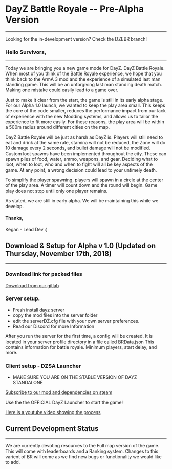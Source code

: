 # DayZ Battle Royale  -- Pre-Alpha Version
-------

Looking for the in-development version? Check the DZEBR branch!

### Hello Survivors,
-----
Today we are bringing you a new game mode for DayZ. DayZ Battle Royale. When most of you think of the Battle Royale experience, we hope that you think back to the ArmA 3 mod and the experience of a simulated last man standing game. This will be an unforgiving last man standing death match. Making one mistake could easily lead to a game over. 

Just to make it clear from the start, the game is still in its early alpha stage. For our Alpha 1.0 launch, we wanted to keep the play area small. This keeps the core of the code smaller, reduces the performance impact from our lack of experience with the new Modding systems, and allows us to tailor the experience to fit more easily. For these reasons, the play area will be within a 500m radius around different cities on the map. 

DayZ Battle Royale will be just as harsh as DayZ is. Players will still need to eat and drink at the same rate, stamina will not be reduced, the Zone will do 10 damage every 2 seconds, and bullet damage will not be modified. Custom loot spawns have been implemented throughout the city. These can spawn piles of food, water, ammo, weapons, and gear. Deciding what to loot, when to loot, who and when to fight will all be key aspects of the game. At any point, a wrong decision could lead to your untimely death. 

To simplify the player spawning, players will spawn in a circle at the center of the play area. A timer will count down and the round will begin. Game play does not stop until only one player remains. 

As stated, we are still in early alpha. We will be maintaining this while we develop.

#### Thanks,

Kegan - Lead Dev :)
 
  
## Download & Setup for Alpha v 1.0 (Updated on Thursday, November 17th, 2018)
-----
### Download link for packed files
[Download from our gitlab](https://gitlab.desolationredux.com/DayZ/BattleRoyaleServerFiles)


### Server setup.
- Fresh install dayz server
- copy the mod files into the server folder
- edit the serverDZ.cfg file with your own server preferences.
- Read our Discord for more Information

After you run the server for the first time, a config will be created. It is located in your server profile directory in a file called BRData.json
This contains information for battle royale. Minimum players, start delay, and more.


### Client setup - DZSA Launcher
- MAKE SURE YOU ARE ON THE STABLE VERSION OF DAYZ STANDALONE

[Subscribe to our mod and dependencies on steam](https://steamcommunity.com/sharedfiles/filedetails/?id=1559187677)

Use the the OFFICIAL DayZ Launcher to start the game!

[Here is a youtube video showing the process](https://youtu.be/bu8a6ui8ItA)
  
## Current Development Status
------
We are currently devoting resources to the Full map version of the game. This will come with leaderboards and a Ranking system. Changes to this varient of BR will come as we find new bugs or functionality we would like to add.